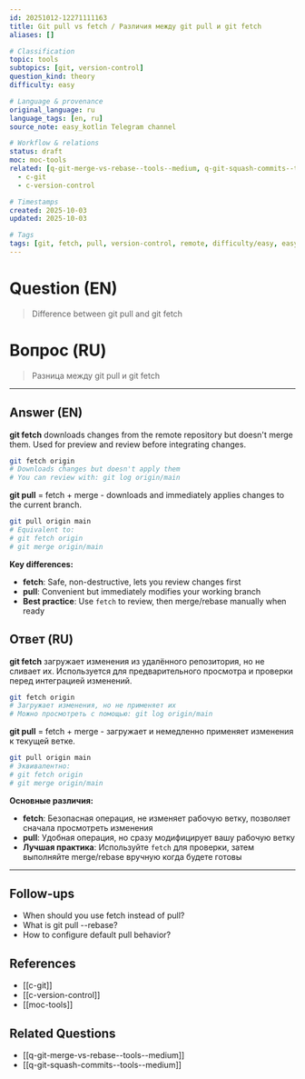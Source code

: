 ```yaml
---
id: 20251012-12271111163
title: Git pull vs fetch / Различия между git pull и git fetch
aliases: []

# Classification
topic: tools
subtopics: [git, version-control]
question_kind: theory
difficulty: easy

# Language & provenance
original_language: ru
language_tags: [en, ru]
source_note: easy_kotlin Telegram channel

# Workflow & relations
status: draft
moc: moc-tools
related: [q-git-merge-vs-rebase--tools--medium, q-git-squash-commits--tools--medium]
  - c-git
  - c-version-control

# Timestamps
created: 2025-10-03
updated: 2025-10-03

# Tags
tags: [git, fetch, pull, version-control, remote, difficulty/easy, easy_kotlin, lang/ru, tools]
---
```

# Question (EN)
> Difference between git pull and git fetch
# Вопрос (RU)
> Разница между git pull и git fetch

---

## Answer (EN)

**git fetch** downloads changes from the remote repository but doesn't merge them. Used for preview and review before integrating changes.

```bash
git fetch origin
# Downloads changes but doesn't apply them
# You can review with: git log origin/main
```

**git pull** = fetch + merge - downloads and immediately applies changes to the current branch.

```bash
git pull origin main
# Equivalent to:
# git fetch origin
# git merge origin/main
```

**Key differences:**
- **fetch**: Safe, non-destructive, lets you review changes first
- **pull**: Convenient but immediately modifies your working branch
- **Best practice**: Use `fetch` to review, then merge/rebase manually when ready

## Ответ (RU)

**git fetch** загружает изменения из удалённого репозитория, но не сливает их. Используется для предварительного просмотра и проверки перед интеграцией изменений.

```bash
git fetch origin
# Загружает изменения, но не применяет их
# Можно просмотреть с помощью: git log origin/main
```

**git pull** = fetch + merge - загружает и немедленно применяет изменения к текущей ветке.

```bash
git pull origin main
# Эквивалентно:
# git fetch origin
# git merge origin/main
```

**Основные различия:**
- **fetch**: Безопасная операция, не изменяет рабочую ветку, позволяет сначала просмотреть изменения
- **pull**: Удобная операция, но сразу модифицирует вашу рабочую ветку
- **Лучшая практика**: Используйте `fetch` для проверки, затем выполняйте merge/rebase вручную когда будете готовы

---

## Follow-ups
- When should you use fetch instead of pull?
- What is git pull --rebase?
- How to configure default pull behavior?

## References
- [[c-git]]
- [[c-version-control]]
- [[moc-tools]]

## Related Questions
- [[q-git-merge-vs-rebase--tools--medium]]
- [[q-git-squash-commits--tools--medium]]
